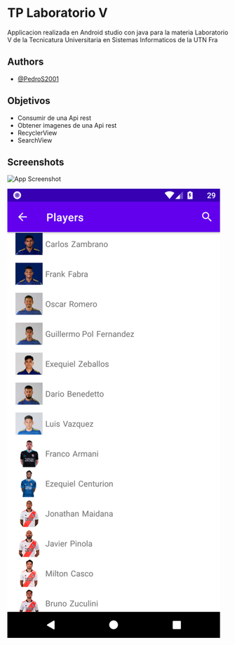 
# TP Laboratorio V

Applicacion realizada en Android studio con java para la materia Laboratorio V de la Tecnicatura Universitaria en Sistemas Informaticos de la UTN Fra



## Authors

- [@PedroS2001](https://www.github.com/PedroS2001)


## Objetivos

- Consumir de una Api rest
- Obtener imagenes de una Api rest
- RecyclerView
- SearchView



## Screenshots

![App Screenshot](https://github.com/PedroS2001/tpLaboratorioV/tree/master/imagesReadme/AllPlayers.png)

![App Screenshot](./imagesReadme/AllPlayers.png)

